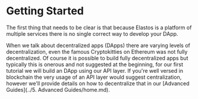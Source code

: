 
# Getting Started

The first thing that needs to be clear is that because Elastos is a platform of multiple services there is no single correct way to develop your DApp.

When we talk about decentralized apps (DApps) there are varying levels of decentralization, even the famous Cryptokitties on Ethereum was not fully decentralized.
Of course it is possible to build fully decentralized apps but typically this is onerous and not suggested at the beginning, for our first tutorial we will
build an DApp using our API layer. If you're well versed in blockchain the very usage of an API layer would suggest centralization, however we'll provide details
on how to decentralize that in our [Advanced Guides](../5. Advanced Guides/home.md).


